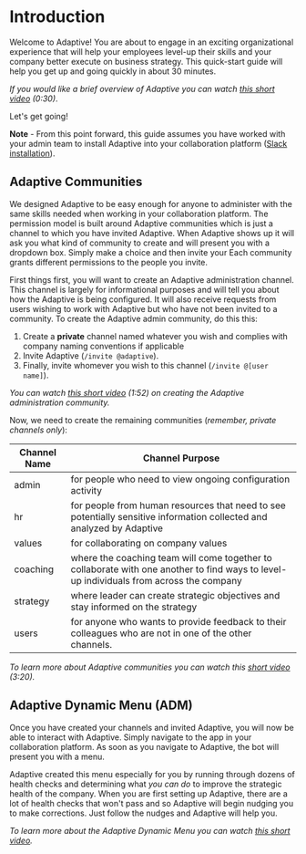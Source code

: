 # Introduction
Welcome to Adaptive! You are about to engage in an exciting organizational experience that will help your employees level-up their skills and your company better execute on business strategy.  This quick-start guide will help you get up and going quickly in about 30 minutes. 

_If you would like a brief overview of Adaptive you can watch [this short video](https://www.youtube.com/watch?v=fVu33Af_8wo&list=PLRumqby7xu0Pq_XjEBR558C4KxZuvXvOb&index=1) (0:30)_.

Let's get going!

**Note** - From this point forward, this guide assumes you have worked with your admin team to install Adaptive into your collaboration platform ([Slack installation](https://adaptiveteam.github.io/docs/setup/adaptive-installation)).  

## Adaptive Communities
We designed Adaptive to be easy enough for anyone to administer with the same skills needed when working in your collaboration platform. The permission model is built around Adaptive communities which is just a channel to which you have invited Adaptive. When Adaptive shows up it will ask you what kind of community to create and will present you with a dropdown box. Simply make a choice and then invite your Each community grants different permissions to the people you invite.

First things first, you will want to create an Adaptive administration channel. This channel is largely for informational purposes and will tell you about how the Adaptive is being configured. It will also receive requests from users wishing to work with Adaptive but who have not been invited to a community. To create the Adaptive admin community, do this this:
 1. Create a **private** channel named whatever you wish and complies with company naming conventions if applicable 
 1. Invite Adaptive (`/invite @adaptive`).
 1. Finally, invite whomever you wish to this channel (`/invite @[user name]`). 

_You can watch [this short video](https://www.youtube.com/watch?v=1G71eX5ZQSI&list=PLRumqby7xu0Pq_XjEBR558C4KxZuvXvOb&index=2) (1:52) on creating the Adaptive administration community._ 

Now, we need to create the remaining communities (_remember, private channels only_):

Channel Name|Channel Purpose
---|---
admin|for people who need to view ongoing configuration activity
hr|for people from human resources that need to see potentially sensitive information collected and analyzed by Adaptive
values| for collaborating on company values
 coaching|where the coaching team will come together to collaborate with one another to find ways to level-up individuals from across the company
 strategy|where leader can create strategic objectives and stay informed on the strategy
 users|for anyone who wants to provide feedback to their colleagues who are not in one of the other channels.
 
 _To learn more about Adaptive communities you can watch this [short video](https://www.youtube.com/watch?v=jd063ELPXpU&list=PLRumqby7xu0Pq_XjEBR558C4KxZuvXvOb&index=3) (3:20)._
 
## Adaptive Dynamic Menu (ADM)
Once you have created your channels and invited Adaptive, you will now be able to interact with Adaptive.  Simply navigate to the app in your collaboration platform.  As soon as you navigate to Adaptive, the bot will present you with a menu.
 
Adaptive created this menu especially for you by running through dozens of health checks and determining what _you can do_ to improve the strategic health of the company. When you are first setting up Adaptive, there are a lot of health checks that won't pass and so Adaptive will begin nudging you to make corrections. Just follow the nudges and Adaptive will help you.
 
 _To learn more about the Adaptive Dynamic Menu you can watch [this short video](https://www.youtube.com/watch?v=RgcUkAOVlj4&list=PLRumqby7xu0Pq_XjEBR558C4KxZuvXvOb&index=4)._

